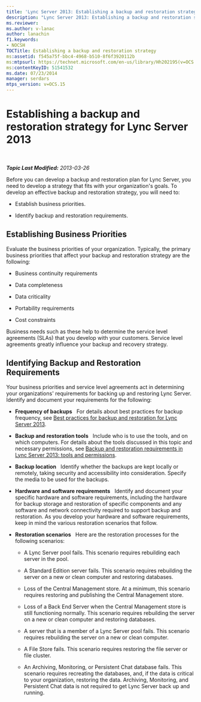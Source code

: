 ```yaml
---
title: 'Lync Server 2013: Establishing a backup and restoration strategy'
description: "Lync Server 2013: Establishing a backup and restoration strategy."
ms.reviewer: 
ms.author: v-lanac
author: lanachin
f1.keywords:
- NOCSH
TOCTitle: Establishing a backup and restoration strategy
ms:assetid: f545a75f-bbc4-4968-b510-8f6f3920112b
ms:mtpsurl: https://technet.microsoft.com/en-us/library/Hh202195(v=OCS.15)
ms:contentKeyID: 51541532
ms.date: 07/23/2014
manager: serdars
mtps_version: v=OCS.15
---
```


# Establishing a backup and restoration strategy for Lync Server 2013

<div data-xmlns="http://www.w3.org/1999/xhtml">

<div class="topic" data-xmlns="http://www.w3.org/1999/xhtml" data-msxsl="urn:schemas-microsoft-com:xslt" data-cs="https://msdn.microsoft.com/">

<div data-asp="https://msdn2.microsoft.com/asp">



</div>

<div id="mainSection">

<div id="mainBody">

<span> </span>

_**Topic Last Modified:** 2013-03-26_

Before you can develop a backup and restoration plan for Lync Server, you need to develop a strategy that fits with your organization's goals. To develop an effective backup and restoration strategy, you will need to:

  - Establish business priorities.

  - Identify backup and restoration requirements.

<div>

## Establishing Business Priorities

Evaluate the business priorities of your organization. Typically, the primary business priorities that affect your backup and restoration strategy are the following:

  - Business continuity requirements

  - Data completeness

  - Data criticality

  - Portability requirements

  - Cost constraints

Business needs such as these help to determine the service level agreements (SLAs) that you develop with your customers. Service level agreements greatly influence your backup and recovery strategy.

</div>

<div>

## Identifying Backup and Restoration Requirements

Your business priorities and service level agreements act in determining your organizations' requirements for backing up and restoring Lync Server. Identify and document your requirements for the following:

  - **Frequency of backups**   For details about best practices for backup frequency, see [Best practices for backup and restoration for Lync Server 2013](lync-server-2013-best-practices-for-backup-and-restoration.md).

  - **Backup and restoration tools**   Include who is to use the tools, and on which computers. For details about the tools discussed in this topic and necessary permissions, see [Backup and restoration requirements in Lync Server 2013: tools and permissions](lync-server-2013-backup-and-restoration-requirements-tools-and-permissions.md).

  - **Backup location**   Identify whether the backups are kept locally or remotely, taking security and accessibility into consideration. Specify the media to be used for the backups.

  - **Hardware and software requirements**   Identify and document your specific hardware and software requirements, including the hardware for backup storage and restoration of specific components and any software and network connectivity required to support backup and restoration. As you develop your hardware and software requirements, keep in mind the various restoration scenarios that follow.

  - **Restoration scenarios**   Here are the restoration processes for the following scenarios:
    
      - A Lync Server pool fails. This scenario requires rebuilding each server in the pool.
    
      - A Standard Edition server fails. This scenario requires rebuilding the server on a new or clean computer and restoring databases.
    
      - Loss of the Central Management store. At a minimum, this scenario requires restoring and publishing the Central Management store.
    
      - Loss of a Back End Server when the Central Management store is still functioning normally. This scenario requires rebuilding the server on a new or clean computer and restoring databases.
    
      - A server that is a member of a Lync Server pool fails. This scenario requires rebuilding the server on a new or clean computer.
    
      - A File Store fails. This scenario requires restoring the file server or file cluster.
    
      - An Archiving, Monitoring, or Persistent Chat database fails. This scenario requires recreating the databases, and, if the data is critical to your organization, restoring the data. Archiving, Monitoring, and Persistent Chat data is not required to get Lync Server back up and running.

</div>

</div>

<span> </span>

</div>

</div>

</div>

